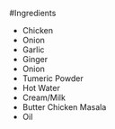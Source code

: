 #Ingredients
- Chicken
- Onion
- Garlic
- Ginger
- Onion
- Tumeric Powder
- Hot Water
- Cream/Milk
- Butter Chicken Masala
- Oil